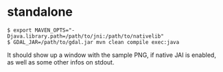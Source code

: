 standalone
===========

```
$ export MAVEN_OPTS="-Djava.library.path=/path/to/jni:/path/to/nativelib"
$ GDAL_JAR=/path/to/gdal.jar mvn clean compile exec:java
```

It should show up a window with the sample PNG, if native JAI is enabled, as well as some other infos on stdout.

